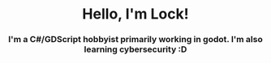 <h1 align="center">Hello, I'm Lock!</h1>
<h3 align="center">I'm a C#/GDScript hobbyist primarily working in godot. </
<h3 align="center">I'm also learning cybersecurity :D</
